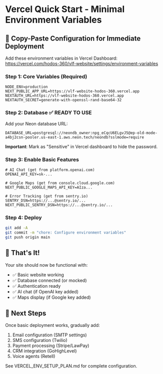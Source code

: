 # Vercel Quick Start - Minimal Environment Variables

## 🚀 Copy-Paste Configuration for Immediate Deployment

Add these environment variables in Vercel Dashboard:
https://vercel.com/hodos-360/vlf-website/settings/environment-variables

### Step 1: Core Variables (Required)

```env
NODE_ENV=production
NEXT_PUBLIC_APP_URL=https://vlf-website-hodos-360.vercel.app
NEXTAUTH_URL=https://vlf-website-hodos-360.vercel.app
NEXTAUTH_SECRET=generate-with-openssl-rand-base64-32
```

### Step 2: Database ✅ READY TO USE

Add your Neon database URL:

```env
DATABASE_URL=postgresql://neondb_owner:npg_eCqcU6ELgvJ5@ep-old-mode-a4bj2csn-pooler.us-east-1.aws.neon.tech/neondb?sslmode=require
```

**Important**: Mark as "Sensitive" in Vercel dashboard to hide the password.

### Step 3: Enable Basic Features

```env
# AI Chat (get from platform.openai.com)
OPENAI_API_KEY=sk-...

# Google Maps (get from console.cloud.google.com)
NEXT_PUBLIC_GOOGLE_MAPS_API_KEY=AIza...

# Error Tracking (get from sentry.io)
SENTRY_DSN=https://...@sentry.io/...
NEXT_PUBLIC_SENTRY_DSN=https://...@sentry.io/...
```

### Step 4: Deploy

```bash
git add -A
git commit -m "chore: Configure environment variables"
git push origin main
```

## 🎯 That's It!

Your site should now be functional with:

- ✅ Basic website working
- ✅ Database connected (or mocked)
- ✅ Authentication ready
- ✅ AI chat (if OpenAI key added)
- ✅ Maps display (if Google key added)

## 📝 Next Steps

Once basic deployment works, gradually add:

1. Email configuration (SMTP settings)
2. SMS configuration (Twilio)
3. Payment processing (Stripe/LawPay)
4. CRM integration (GoHighLevel)
5. Voice agents (Retell)

See VERCEL_ENV_SETUP_PLAN.md for complete configuration.
